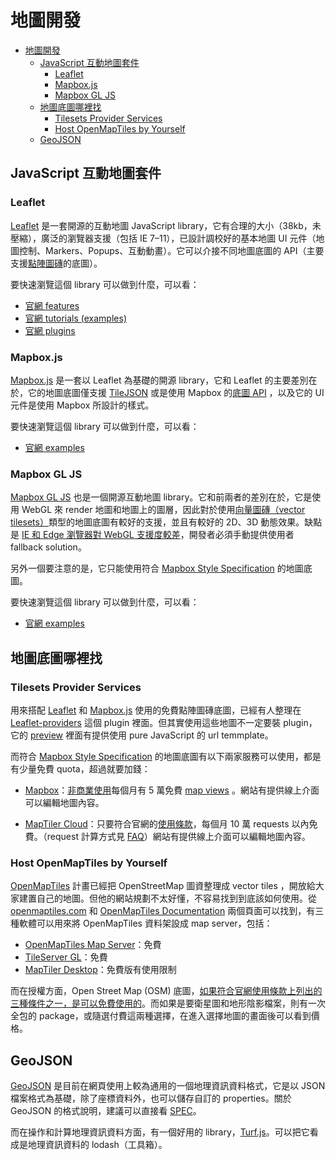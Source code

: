 # 地圖開發

- [地圖開發](#地圖開發)
  - [JavaScript 互動地圖套件](#javascript-互動地圖套件)
    - [Leaflet](#leaflet)
    - [Mapbox.js](#mapboxjs)
    - [Mapbox GL JS](#mapbox-gl-js)
  - [地圖底圖哪裡找](#地圖底圖哪裡找)
    - [Tilesets Provider Services](#tilesets-provider-services)
    - [Host OpenMapTiles by Yourself](#host-openmaptiles-by-yourself)
  - [GeoJSON](#geojson)

## JavaScript 互動地圖套件

### Leaflet

[Leaflet](https://leafletjs.com/index.html) 是一套開源的互動地圖 JavaScript library，它有合理的大小（38kb，未壓縮），廣泛的瀏覽器支援（包括 IE 7–11），已設計調校好的基本地圖 UI 元件（地圖控制、Markers、Popups、互動動畫）。它可以介接不同地圖底圖的 API（主要支援[點陣圖磚](https://docs.mapbox.com/help/glossary/tileset#raster-tilesets)的底圖）。

要快速瀏覽這個 library 可以做到什麼，可以看：

- [官網 features](https://leafletjs.com/index.html#features)
- [官網 tutorials (examples)](https://leafletjs.com/examples.html)
- [官網 plugins](https://leafletjs.com/plugins.html)

### Mapbox.js

[Mapbox.js](https://docs.mapbox.com/mapbox.js/) 是一套以 Leaflet 為基礎的開源 library，它和 Leaflet 的主要差別在於，它的地圖底圖僅支援 [TileJSON](https://docs.mapbox.com/help/glossary/tilejson/) 或是使用 Mapbox 的[底圖 API](https://docs.mapbox.com/mapbox.js/api/v3.1.1/l-mapbox-map/) ，以及它的 UI 元件是使用 Mapbox 所設計的樣式。

要快速瀏覽這個 library 可以做到什麼，可以看：

- [官網 examples](https://docs.mapbox.com/mapbox.js/example/v1.0.0/)

### Mapbox GL JS

[Mapbox GL JS](https://www.mapbox.com/mapbox-gl-js/) 也是一個開源互動地圖 library。它和前兩者的差別在於，它是使用 WebGL 來 render 地圖和地圖上的圖層，因此對於使用[向量圖磚（vector tilesets）](https://docs.mapbox.com/help/glossary/tileset#vector-tilesets)類型的地圖底圖有較好的支援，並且有較好的 2D、3D 動態效果。缺點是 [IE 和 Edge 瀏覽器對 WebGL 支援度較差](https://docs.mapbox.com/help/troubleshooting/mapbox-browser-support/#mapbox-gl-js)，開發者必須手動提供使用者 fallback solution。

另外一個要注意的是，它只能使用符合 [Mapbox Style Specification](https://docs.mapbox.com/help/glossary/style) 的地圖底圖。

要快速瀏覽這個 library 可以做到什麼，可以看：

- [官網 examples](https://docs.mapbox.com/mapbox-gl-js/examples/)

## 地圖底圖哪裡找

### Tilesets Provider Services

用來搭配 [Leaflet](#leaflet) 和 [Mapbox.js](#mapboxjs) 使用的免費點陣圖磚底圖，已經有人整理在 [Leaflet-providers](https://github.com/leaflet-extras/leaflet-providers) 這個 plugin 裡面。但其實使用這些地圖不一定要裝 plugin，它的 [preview](http://leaflet-extras.github.io/leaflet-providers/preview/index.html) 裡面有提供使用 pure JavaScript 的 url temmplate。

而符合 [Mapbox Style Specification](https://docs.mapbox.com/help/glossary/style) 的地圖底圖有以下兩家服務可以使用，都是有少量免費 quota，超過就要加錢：

- [Mapbox](https://www.mapbox.com/)：[非商業使用](https://docs.mapbox.com/help/account-faq/#which-plan-does-mapbox-require-for-commercial-applications)每個月有 5 萬免費 [map views](https://docs.mapbox.com/help/glossary/map-view/) 。網站有提供線上介面可以編輯地圖內容。

- [MapTiler Cloud](https://www.maptiler.com/cloud/)：只要符合官網的[使用條款](https://www.maptiler.com/terms/)，每個月 10 萬 requests 以內免費。（request 計算方式見 [FAQ](http://www.maptiler.com/cloud/plans/)）網站有提供線上介面可以編輯地圖內容。

### Host OpenMapTiles by Yourself

[OpenMapTiles](https://openmaptiles.org/about/) 計畫已經把 OpenStreetMap 圖資整理成 vector tiles ，開放給大家建置自己的地圖。但他的網站規劃不太好懂，不容易找到到底該如何使用。從 [openmaptiles.com](https://openmaptiles.com/) 和 [OpenMapTiles Documentation](https://openmaptiles.org/docs/) 兩個頁面可以找到，有三種軟體可以用來將 OpenMapTiles 資料架設成 map server，包括：

- [OpenMapTiles Map Server](https://openmaptiles.com/server/)：免費
- [TileServer GL](https://github.com/klokantech/tileserver-gl)：免費
- [MapTiler Desktop](https://www.maptiler.com/desktop/)：免費版有使用限制

而在授權方面，Open Street Map (OSM) 底圖，[如果符合官網使用條款上列出的三種條件之一，是可以免費使用的](https://openmaptiles.com/terms/)。而如果是要衛星圖和地形陰影檔案，則有一次全包的 package，或隨選付費這兩種選擇，在進入選擇地圖的畫面後可以看到價格。

## GeoJSON

[GeoJSON](https://docs.mapbox.com/help/glossary/geojson/) 是目前在網頁使用上較為通用的一個地理資訊資料格式，它是以 JSON 檔案格式為基礎，除了座標資料外，也可以儲存自訂的 properties。關於 GeoJSON 的格式說明，建議可以直接看 [SPEC](http://geojson.org/)。

而在操作和計算地理資訊資料方面，有一個好用的 library，[Turf.js](http://turfjs.org/)。可以把它看成是地理資訊資料的 lodash（工具箱）。

